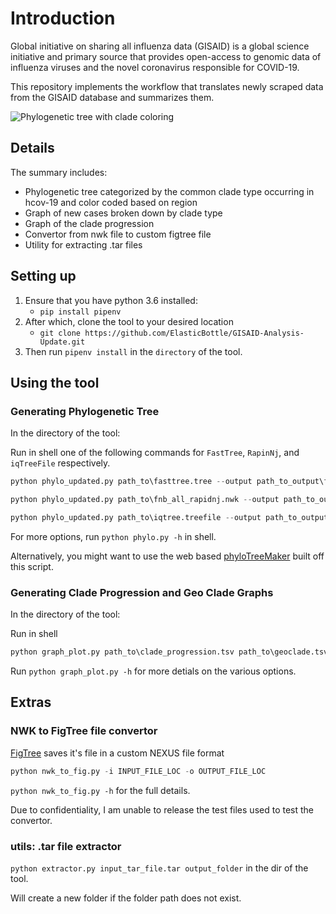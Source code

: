 # Introduction

Global initiative on sharing all influenza data (GISAID) is a global science initiative and primary source that provides open-access to genomic data of influenza viruses and the novel coronavirus responsible for COVID-19.

This repository implements the workflow that translates newly scraped data from the GISAID database and summarizes them.

![Phylogenetic tree with clade coloring](images/phylo.png)

## Details

The summary includes:

- Phylogenetic tree categorized by the common clade type occurring in hcov-19 and color coded based on region
- Graph of new cases broken down by clade type
- Graph of the clade progression
- Convertor from nwk file to custom figtree file
- Utility for extracting .tar files

## Setting up

1. Ensure that you have python 3.6 installed:
    - `pip install pipenv`
2. After which, clone the tool to your desired location
   - `git clone https://github.com/ElasticBottle/GISAID-Analysis-Update.git`
3. Then run  `pipenv install` in the `directory` of the tool.

## Using the tool

### Generating Phylogenetic Tree

In the directory of the tool:

Run in shell one of the following commands for `FastTree`, `RapinNj`, and `iqTreeFile` respectively.

```python
python phylo_updated.py path_to\fasttree.tree --output path_to_output\fast.svg --root-on "S_" --clade-color-density-coverage .\clade_del.json --display --rapid-fasttree-color-marker
```

```python
python phylo_updated.py path_to\fnb_all_rapidnj.nwk --output path_to_output\rapid.svg --root-on "S_" --clade-color-density-coverage .\clade_del.json --display --rapid-fasttree-color-marker --quoted
```

```python
python phylo_updated.py path_to\iqtree.treefile --output path_to_output\iq.svg --root-on "S_" --clade-color-density-coverage .\clade_del.json --display --iqtree-color-marker
```

For more options, run `python phylo.py -h` in shell.

Alternatively, you might want to use the web based [phyloTreeMaker](https://mendel3.bii.a-star.edu.sg/METHODS/corona/current/phyloTreeMaker/build/) built off this script.

### Generating Clade Progression and Geo Clade Graphs

In the directory of the tool:

Run in shell

```python
python graph_plot.py path_to\clade_progression.tsv path_to\geoclade.tsv -co path_to\clade.png -go path_to\geo.png
```

Run `python graph_plot.py -h` for more detials on the various options.

## Extras

### NWK to FigTree file convertor

[FigTree](http://tree.bio.ed.ac.uk/software/figtree/) saves it's file in a custom NEXUS file format

```python
python nwk_to_fig.py -i INPUT_FILE_LOC -o OUTPUT_FILE_LOC
```

`python nwk_to_fig.py -h` for the full details.

Due to confidentiality, I am unable to release the test files used to test the convertor.

### utils: .tar file extractor

`python extractor.py input_tar_file.tar output_folder` in the dir of the tool.

Will create a new folder if the folder path does not exist.
